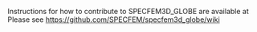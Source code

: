 Instructions for how to contribute to SPECFEM3D_GLOBE are available at
Please see https://github.com/SPECFEM/specfem3d_globe/wiki
